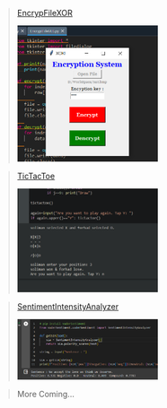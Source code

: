 >[EncrypFileXOR](https://github.com/solimanhossain/OnlyPython/tree/main/EncrypFileXOR)
>
><img width="250" src="EncrypFileXOR/output.png">

>[TicTacToe](https://github.com/solimanhossain/OnlyPython/tree/main/EncrypFileXOR)
>
><img width="250" src="TicTacToe/output.png">

>[SentimentIntensityAnalyzer](https://github.com/solimanhossain/OnlyPython/tree/main/SentimentIntensityAnalyzer)
>
><img width="250" src="SentimentIntensityAnalyzer/output.png">

> More Coming...
